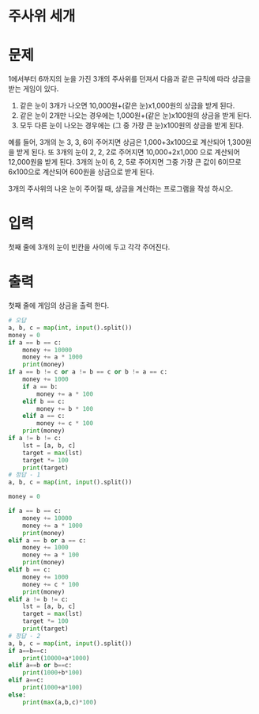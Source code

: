 # 주사위 세개

# 문제

1에서부터 6까지의 눈을 가진 3개의 주사위를 던져서 다음과 같은 규칙에 따라 상금을 받는 게임이 있다.
1. 같은 눈이 3개가 나오면 10,000원+(같은 눈)x1,000원의 상금을 받게 된다.
2. 같은 눈이 2개만 나오는 경우에는 1,000원+(같은 눈)x100원의 상금을 받게 된다.
3. 모두 다른 눈이 나오는 경우에는 (그 중 가장 큰 눈)x100원의 상금을 받게 된다.

예를 들어, 3개의 눈 3, 3, 6이 주어지면 상금은 1,000+3x100으로 계산되어 1,300원을 받게 된다. 또 3개의 눈이 2, 2, 2로 주어지면 10,000+2x1,000 으로 계산되어 12,000원을 받게 된다. 3개의 눈이 6, 2, 5로 주어지면 그중 가장 큰 값이 6이므로 6x100으로 계산되어 600원을 상금으로 받게 된다.

3개의 주사위의 나온 눈이 주어질 때, 상금을 계산하는 프로그램을 작성 하시오.

# 입력

첫째 줄에 3개의 눈이 빈칸을 사이에 두고 각각 주어진다.

# 출력

첫째 줄에 게임의 상금을 출력 한다.

```python
# 오답
a, b, c = map(int, input().split())
money = 0
if a == b == c:
    money += 10000
    money += a * 1000
    print(money)
if a == b != c or a != b == c or b != a == c:
    money += 1000
    if a == b:
        money += a * 100
    elif b == c:
        money += b * 100
    elif a == c:
        money += c * 100
    print(money)
if a != b != c:
    lst = [a, b, c]
    target = max(lst)
    target *= 100
    print(target)
# 정답 - 1
a, b, c = map(int, input().split())

money = 0

if a == b == c:
    money += 10000
    money += a * 1000
    print(money)
elif a == b or a == c:
    money += 1000
    money += a * 100
    print(money)
elif b == c:
    money += 1000
    money += c * 100
    print(money)
elif a != b != c:
    lst = [a, b, c]
    target = max(lst)
    target *= 100
    print(target)
# 정답 - 2
a, b, c = map(int, input().split())
if a==b==c:
    print(10000+a*1000)
elif a==b or b==c:
    print(1000+b*100)
elif a==c:
    print(1000+a*100)
else:
    print(max(a,b,c)*100)
```
